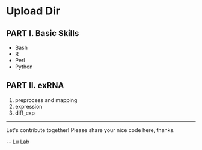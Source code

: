 # Upload Dir  

## PART I. Basic Skills 
* Bash
* R
* Perl
* Python

## PART II. exRNA

1. preprocess and mapping
2. expression
3. diff_exp


---

Let's contribute together!
Please share your nice code here, thanks.

-- Lu Lab
